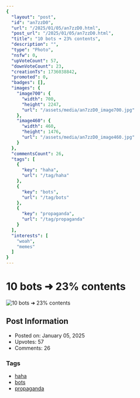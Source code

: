 ```yaml
---
{
  "layout": "post",
  "id": "an7zzD0",
  "url": "/2025/01/05/an7zzD0.html",
  "post_url": "/2025/01/05/an7zzD0.html",
  "title": "10 bots ➜ 23% contents",
  "description": "",
  "type": "Photo",
  "nsfw": 0,
  "upVoteCount": 57,
  "downVoteCount": 23,
  "creationTs": 1736038842,
  "promoted": 0,
  "badges": [],
  "images": {
    "image700": {
      "width": 700,
      "height": 2247,
      "url": "/assets/media/an7zzD0_image700.jpg"
    },
    "image460": {
      "width": 460,
      "height": 1476,
      "url": "/assets/media/an7zzD0_image460.jpg"
    }
  },
  "commentsCount": 26,
  "tags": [
    {
      "key": "haha",
      "url": "/tag/haha"
    },
    {
      "key": "bots",
      "url": "/tag/bots"
    },
    {
      "key": "propaganda",
      "url": "/tag/propaganda"
    }
  ],
  "interests": [
    "woah",
    "memes"
  ]
}
---
```


# 10 bots ➜ 23% contents

![10 bots ➜ 23% contents](/assets/media/an7zzD0_image700.jpg)

## Post Information

- Posted on: January 05, 2025
- Upvotes: 57
- Comments: 26

### Tags

- [haha](/tag/haha)
- [bots](/tag/bots)
- [propaganda](/tag/propaganda)
